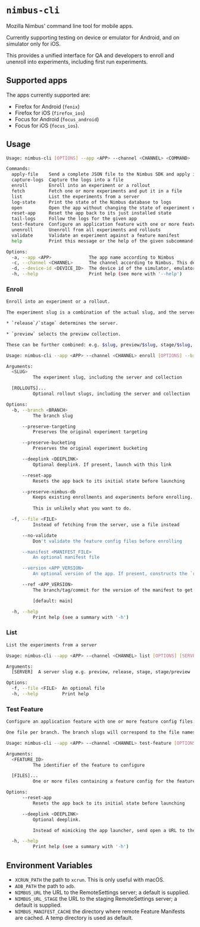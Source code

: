 # `nimbus-cli`

Mozilla Nimbus' command line tool for mobile apps.

Currently supporting testing on device or emulator for Android, and on simulator only for iOS.

This provides a unified interface for QA and developers to enroll and unenroll into experiments,
including first run experiments.

## Supported apps

The apps currently supported are:

- Firefox for Android (`fenix`)
- Firefox for iOS (`firefox_ios`)
- Focus for Android (`focus_android`)
- Focus for iOS (`focus_ios`).

## Usage

```sh
Usage: nimbus-cli [OPTIONS] --app <APP> --channel <CHANNEL> <COMMAND>

Commands:
  apply-file    Send a complete JSON file to the Nimbus SDK and apply it immediately
  capture-logs  Capture the logs into a file
  enroll        Enroll into an experiment or a rollout
  fetch         Fetch one or more experiments and put it in a file
  list          List the experiments from a server
  log-state     Print the state of the Nimbus database to logs
  open          Open the app without changing the state of experiment enrollments
  reset-app     Reset the app back to its just installed state
  tail-logs     Follow the logs for the given app
  test-feature  Configure an application feature with one or more feature config files
  unenroll      Unenroll from all experiments and rollouts
  validate      Validate an experiment against a feature manifest
  help          Print this message or the help of the given subcommand(s)

Options:
  -a, --app <APP>              The app name according to Nimbus
  -c, --channel <CHANNEL>      The channel according to Nimbus. This determines which app to talk to
  -d, --device-id <DEVICE_ID>  The device id of the simulator, emulator or device
  -h, --help                   Print help (see more with '--help')
```

### Enroll

```sh
Enroll into an experiment or a rollout.

The experiment slug is a combination of the actual slug, and the server it came from.

* `release`/`stage` determines the server.

* `preview` selects the preview collection.

These can be further combined: e.g. $slug, preview/$slug, stage/$slug, stage/preview/$slug

Usage: nimbus-cli --app <APP> --channel <CHANNEL> enroll [OPTIONS] --branch <BRANCH> <SLUG> [ROLLOUTS]...

Arguments:
  <SLUG>
          The experiment slug, including the server and collection

  [ROLLOUTS]...
          Optional rollout slugs, including the server and collection

Options:
  -b, --branch <BRANCH>
          The branch slug

      --preserve-targeting
          Preserves the original experiment targeting

      --preserve-bucketing
          Preserves the original experiment bucketing

      --deeplink <DEEPLINK>
          Optional deeplink. If present, launch with this link

      --reset-app
          Resets the app back to its initial state before launching

      --preserve-nimbus-db
          Keeps existing enrollments and experiments before enrolling.
          
          This is unlikely what you want to do.

  -f, --file <FILE>
          Instead of fetching from the server, use a file instead

      --no-validate
          Don't validate the feature config files before enrolling

      --manifest <MANIFEST_FILE>
          An optional manifest file

      --version <APP_VERSION>
          An optional version of the app. If present, constructs the `ref` from an app specific template. Due to inconsistencies in branching names, this isn't always reliable

      --ref <APP_VERSION>
          The branch/tag/commit for the version of the manifest to get from Github

          [default: main]

  -h, --help
          Print help (see a summary with '-h')
```

### List

```sh
List the experiments from a server

Usage: nimbus-cli --app <APP> --channel <CHANNEL> list [OPTIONS] [SERVER]

Arguments:
  [SERVER]  A server slug e.g. preview, release, stage, stage/preview

Options:
  -f, --file <FILE>  An optional file
  -h, --help         Print help
```

### Test Feature

```sh
Configure an application feature with one or more feature config files.

One file per branch. The branch slugs will correspond to the file names.

Usage: nimbus-cli --app <APP> --channel <CHANNEL> test-feature [OPTIONS] <FEATURE_ID> [FILES]...

Arguments:
  <FEATURE_ID>
          The identifier of the feature to configure

  [FILES]...
          One or more files containing a feature config for the feature

Options:
      --reset-app
          Resets the app back to its initial state before launching

      --deeplink <DEEPLINK>
          Optional deeplink.

          Instead of mimicking the app launcher, send open a URL to the device, which may or may not be handled by the app.

  -h, --help
          Print help (see a summary with '-h')
```

## Environment Variables

- `XCRUN_PATH` the path to `xcrun`. This is only useful with macOS.
- `ADB_PATH` the path to `adb`.
- `NIMBUS_URL` the URL to the RemoteSettings server; a default is supplied.
- `NIMBUS_URL_STAGE` the URL to the staging RemoteSettings server; a default is supplied.
- `NIMBUS_MANIFEST_CACHE` the directory where remote Feature Manifests are cached. A temp directory is used as default.
